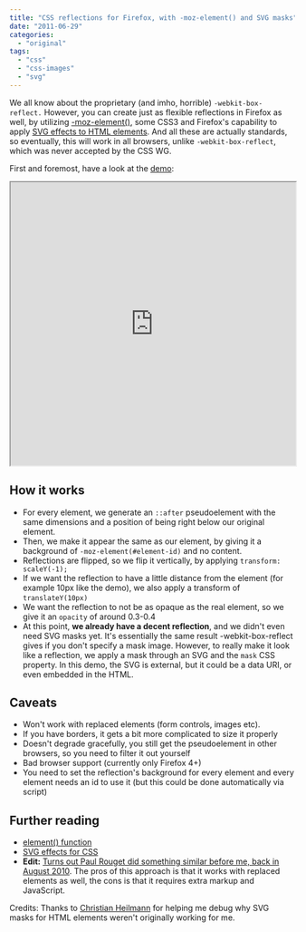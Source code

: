 ```yaml
---
title: "CSS reflections for Firefox, with -moz-element() and SVG masks"
date: "2011-06-29"
categories:
  - "original"
tags:
  - "css"
  - "css-images"
  - "svg"
---
```


We all know about the proprietary (and imho, horrible) `-webkit-box-reflect.` However, you can create just as flexible reflections in Firefox as well, by utilizing [\-moz-element()](https://developer.mozilla.org/en/CSS/-moz-element), some CSS3 and Firefox's capability to apply [SVG effects to HTML elements](https://developer.mozilla.org/En/Applying_SVG_effects_to_HTML_content). And all these are actually standards, so eventually, this will work in all browsers, unlike `-webkit-box-reflect`, which was never accepted by the CSS WG.

First and foremost, have a look at the [demo](http://lea.verou.me/demos/reflection/):

<iframe src="http://lea.verou.me/demos/reflection/" width="100%" height="500px"></iframe>

## How it works

- For every element, we generate an `::after` pseudoelement with the same dimensions and a position of being right below our original element.
- Then, we make it appear the same as our element, by giving it a background of `‑moz-element(#element-id)` and no content.
- Reflections are flipped, so we flip it vertically, by applying `transform: scaleY(‑1);`
- If we want the reflection to have a little distance from the element (for example 10px like the demo), we also apply a transform of `translateY(10px)`
- We want the reflection to not be as opaque as the real element, so we give it an `opacity` of around 0.3-0.4
- At this point, **we already have a decent reflection**, and we didn't even need SVG masks yet. It's essentially the same result -webkit-box-reflect gives if you don't specify a mask image. However, to really make it look like a reflection, we apply a mask through an SVG and the `mask` CSS property. In this demo, the SVG is external, but it could be a data URI, or even embedded in the HTML.

## Caveats

- Won't work with replaced elements (form controls, images etc).
- If you have borders, it gets a bit more complicated to size it properly
- Doesn't degrade gracefully, you still get the pseudoelement in other browsers, so you need to filter it out yourself
- Bad browser support (currently only Firefox 4+)
- You need to set the reflection's background for every element and every element needs an id to use it (but this could be done automatically via script)

## Further reading

- [element() function](http://www.w3.org/TR/css3-images/#element-reference)
- [SVG effects for CSS](http://people.mozilla.com/~roc/SVG-CSS-Effects-Draft.html)
- **Edit:** [Turns out Paul Rouget did something similar before me, back in August 2010](https://hacks.mozilla.org/2010/08/mozelement/). The pros of this approach is that it works with replaced elements as well, the cons is that it requires extra markup and JavaScript.

Credits: Thanks to [Christian Heilmann](http://wait-till-i.com/) for helping me debug why SVG masks for HTML elements weren't originally working for me.
